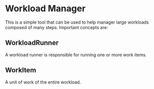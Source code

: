 # Workload Manager
This is a simple tool that can be used to help manager large workloads composed of many steps.
Important concepts are:

## WorkloadRunner
A workload runner is responsible for running one or more work items.

## WorkItem
A unit of work of the entire workload.